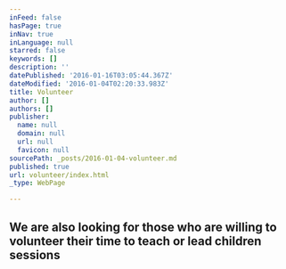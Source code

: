 ```yaml
---
inFeed: false
hasPage: true
inNav: true
inLanguage: null
starred: false
keywords: []
description: ''
datePublished: '2016-01-16T03:05:44.367Z'
dateModified: '2016-01-04T02:20:33.983Z'
title: Volunteer
author: []
authors: []
publisher:
  name: null
  domain: null
  url: null
  favicon: null
sourcePath: _posts/2016-01-04-volunteer.md
published: true
url: volunteer/index.html
_type: WebPage

---
```

## We are also looking for those who are willing to volunteer their time to teach or lead children sessions